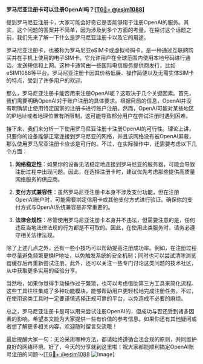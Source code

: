 **罗马尼亚注册卡可以注册OpenAI吗？[[TG💪+ @esim1088](https://t.me/s/esim1088)]**

提到罗马尼亚注册卡，大家可能会好奇它是否能够用于注册OpenAI的服务。其实，这个问题的答案并不简单，因为涉及到多个方面的考量。在探讨这个话题之前，我们先来了解一下什么是罗马尼亚注册卡以及它的用途。

罗马尼亚注册卡，也被称为罗马尼亚eSIM卡或虚拟号码卡，是一种通过互联网购买并在手机上使用的电子SIM卡。它允许用户在全球范围内使用本地号码进行通话、发送短信和上网。这种卡通常由一些国际电信服务提供商发行，比如eSIM1088等平台。罗马尼亚注册卡因其价格低廉、操作简便以及无需实体SIM卡的特点，受到了许多用户的欢迎。

那么，罗马尼亚注册卡能否用来注册OpenAI呢？这取决于几个关键因素。首先，我们需要明确OpenAI对于账户注册的具体要求。根据目前的信息，OpenAI并没有明确禁止使用特定国家的注册卡进行账户注册。然而，OpenAI可能对某些地区的IP地址或者地理位置有所限制，这可能导致部分用户在尝试注册时遇到困难。

接下来，我们来分析一下使用罗马尼亚注册卡注册OpenAI的可行性。理论上讲，只要你的设备能够正常连接到罗马尼亚的网络，并且该网络没有被OpenAI屏蔽，那么使用罗马尼亚注册卡应该是可行的。不过，在实际操作中，还需要考虑以下几个方面：

1. **网络稳定性**：如果你的设备无法稳定地连接到罗马尼亚的服务器，可能会导致注册过程中出现问题。因此，在选择注册卡时，建议优先考虑那些提供高质量网络服务的供应商。
   
2. **支付方式兼容性**：虽然罗马尼亚注册卡本身不涉及支付功能，但在注册OpenAI账户时，可能需要绑定信用卡或其他支付方式进行验证。确保你的支付方式与OpenAI系统兼容是非常重要的。

3. **法律合规性**：尽管使用罗马尼亚注册卡本身并不违法，但需要注意的是，任何违反当地法律法规的行为都是不可取的。因此，在使用此类服务时，请务必遵守相关法律法规。

除了上述几点之外，还有一些小技巧可以帮助提高注册成功率。例如，在注册过程中尽量避免频繁更换IP地址，以免触发系统的安全机制；同时也可以尝试清除浏览器缓存后再重新尝试注册。此外，还可以关注一些专门讨论这类问题的技术社区，从中获取更多实用的经验分享。

当然啦，如果你觉得手动操作过于繁琐，也可以考虑借助第三方工具来简化流程。这些工具往往集成了多种功能模块，能够帮助用户更轻松地完成注册任务。不过，在使用这类工具时一定要谨慎选择正规可靠的平台，以免造成不必要的麻烦。

总之，罗马尼亚注册卡是可以用来尝试注册OpenAI的，但成功与否还受到诸多因素的影响。希望本文能为大家提供一些有价值的参考信息。如果你还有其他疑问或者想了解更多相关内容，欢迎随时留言交流哦！

最后提醒大家一句：无论采用哪种方法，都请始终遵循合法合规的原则，共同维护良好的网络环境。好了，今天的分享就到这里啦！祝大家都能顺利搞定OpenAI账号注册的问题～[[TG💪+ @esim1088](https://t.me/s/esim1088) ![Image](https://i.postimg.cc/4NQfJmqS/Snipaste-2025-05-13-00-14-12.png)]